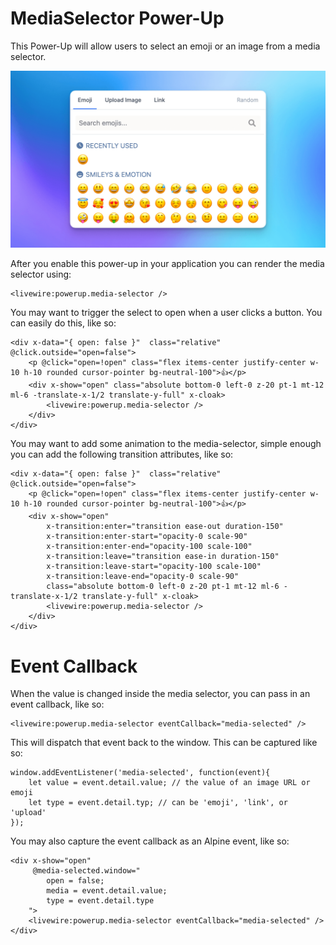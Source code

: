 # MediaSelector Power-Up

This Power-Up will allow users to select an emoji or an image from a media selector.

![Media Selector Image](assets/img/media-selector.png)

After you enable this power-up in your application you can render the media selector using:

```
<livewire:powerup.media-selector />
```

You may want to trigger the select to open when a user clicks a button. You can easily do this, like so:

```
<div x-data="{ open: false }"  class="relative" @click.outside="open=false">
    <p @click="open=!open" class="flex items-center justify-center w-10 h-10 rounded cursor-pointer bg-neutral-100">👍</p>
    <div x-show="open" class="absolute bottom-0 left-0 z-20 pt-1 mt-12 ml-6 -translate-x-1/2 translate-y-full" x-cloak>
        <livewire:powerup.media-selector />
    </div>
</div>
```

You may want to add some animation to the media-selector, simple enough you can add the following transition attributes, like so:

```
<div x-data="{ open: false }"  class="relative" @click.outside="open=false">
    <p @click="open=!open" class="flex items-center justify-center w-10 h-10 rounded cursor-pointer bg-neutral-100">👍</p>
    <div x-show="open" 
        x-transition:enter="transition ease-out duration-150"
        x-transition:enter-start="opacity-0 scale-90"
        x-transition:enter-end="opacity-100 scale-100"
        x-transition:leave="transition ease-in duration-150"
        x-transition:leave-start="opacity-100 scale-100"
        x-transition:leave-end="opacity-0 scale-90"
        class="absolute bottom-0 left-0 z-20 pt-1 mt-12 ml-6 -translate-x-1/2 translate-y-full" x-cloak>
        <livewire:powerup.media-selector />
    </div>
</div>
```

# Event Callback

When the value is changed inside the media selector, you can pass in an event callback, like so:

```
<livewire:powerup.media-selector eventCallback="media-selected" />
```

This will dispatch that event back to the window. This can be captured like so:

```
window.addEventListener('media-selected', function(event){
    let value = event.detail.value; // the value of an image URL or emoji
    let type = event.detail.typ; // can be 'emoji', 'link', or 'upload'
});
```

You may also capture the event callback as an Alpine event, like so:

```
<div x-show="open" 
     @media-selected.window="
        open = false;
        media = event.detail.value; 
        type = event.detail.type 
    ">
    <livewire:powerup.media-selector eventCallback="media-selected" />
</div>
```







